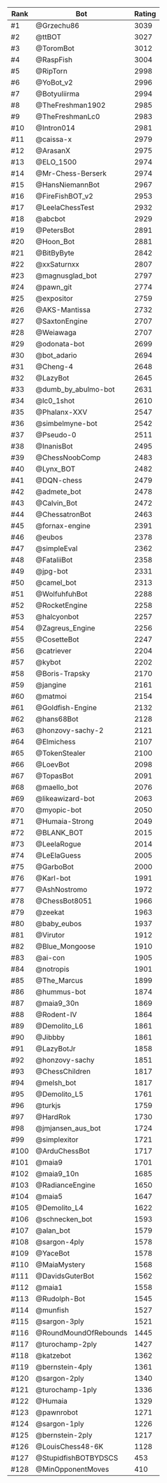 Rank|Bot|Rating
---|---|---
#1|@Grzechu86|3039
#2|@ttBOT|3027
#3|@ToromBot|3012
#4|@RaspFish|3004
#5|@RipTorn|2998
#6|@YoBot_v2|2996
#7|@Botyuliirma|2994
#8|@TheFreshman1902|2985
#9|@TheFreshmanLc0|2983
#10|@Intron014|2981
#11|@caissa-x|2979
#12|@ArasanX|2975
#13|@ELO_1500|2974
#14|@Mr-Chess-Berserk|2974
#15|@HansNiemannBot|2967
#16|@FireFishBOT_v2|2953
#17|@LeelaChessTest|2932
#18|@abcbot|2929
#19|@PetersBot|2891
#20|@Hoon_Bot|2881
#21|@BitByByte|2842
#22|@xxSaturnxx|2807
#23|@magnusglad_bot|2797
#24|@pawn_git|2774
#25|@expositor|2759
#26|@AKS-Mantissa|2732
#27|@SaxtonEngine|2707
#28|@Weiawaga|2707
#29|@odonata-bot|2699
#30|@bot_adario|2694
#31|@Cheng-4|2648
#32|@LazyBot|2645
#33|@dumb_by_abulmo-bot|2631
#34|@lc0_1shot|2610
#35|@Phalanx-XXV|2547
#36|@simbelmyne-bot|2542
#37|@Pseudo-0|2511
#38|@InanisBot|2495
#39|@ChessNoobComp|2483
#40|@Lynx_BOT|2482
#41|@DQN-chess|2479
#42|@admete_bot|2478
#43|@Calvin_Bot|2472
#44|@ChessatronBot|2463
#45|@fornax-engine|2391
#46|@eubos|2378
#47|@simpleEval|2362
#48|@FataliiBot|2358
#49|@jpg-bot|2331
#50|@camel_bot|2313
#51|@WolfuhfuhBot|2288
#52|@RocketEngine|2258
#53|@halcyonbot|2257
#54|@Zagreus_Engine|2256
#55|@CosetteBot|2247
#56|@catriever|2204
#57|@kybot|2202
#58|@Boris-Trapsky|2170
#59|@jangine|2161
#60|@matmoi|2154
#61|@Goldfish-Engine|2132
#62|@hans68Bot|2128
#63|@honzovy-sachy-2|2121
#64|@Elmichess|2107
#65|@TokenStealer|2100
#66|@LoevBot|2098
#67|@TopasBot|2091
#68|@maello_bot|2076
#69|@likeawizard-bot|2063
#70|@myopic-bot|2050
#71|@Humaia-Strong|2049
#72|@BLANK_BOT|2015
#73|@LeelaRogue|2014
#74|@LeElaGuess|2005
#75|@GarboBot|2000
#76|@Karl-bot|1991
#77|@AshNostromo|1972
#78|@ChessBot8051|1966
#79|@zeekat|1963
#80|@baby_eubos|1937
#81|@Virutor|1912
#82|@Blue_Mongoose|1910
#83|@ai-con|1905
#84|@notropis|1901
#85|@The_Marcus|1899
#86|@hummus-bot|1874
#87|@maia9_30n|1869
#88|@Rodent-IV|1864
#89|@Demolito_L6|1861
#90|@Jibbby|1861
#91|@LazyBotJr|1858
#92|@honzovy-sachy|1851
#93|@ChessChildren|1817
#94|@melsh_bot|1817
#95|@Demolito_L5|1761
#96|@turkjs|1759
#97|@HardRok|1730
#98|@jmjansen_aus_bot|1724
#99|@simplexitor|1721
#100|@ArduChessBot|1717
#101|@maia9|1701
#102|@maia9_10n|1685
#103|@RadianceEngine|1650
#104|@maia5|1647
#105|@Demolito_L4|1622
#106|@schnecken_bot|1593
#107|@alan_bot|1579
#108|@sargon-4ply|1578
#109|@YaceBot|1578
#110|@MaiaMystery|1568
#111|@DavidsGuterBot|1562
#112|@maia1|1558
#113|@Rudolph-Bot|1545
#114|@munfish|1527
#115|@sargon-3ply|1521
#116|@RoundMoundOfRebounds|1445
#117|@turochamp-2ply|1427
#118|@katzebot|1362
#119|@bernstein-4ply|1361
#120|@sargon-2ply|1340
#121|@turochamp-1ply|1336
#122|@Humaia|1329
#123|@pawnrobot|1271
#124|@sargon-1ply|1226
#125|@bernstein-2ply|1217
#126|@LouisChess48-6K|1128
#127|@StupidfishBOTBYDSCS|453
#128|@MinOpponentMoves|410
